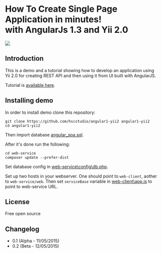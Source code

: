 # How To Create Single Page Application in minutes! <br> with AngularJs 1.3 and Yii 2.0
![](documentation/images/angularjsyii.png)

## Introduction

This is a demo and a tutorial showing how to develop an application using Yii 2.0 for creating REST API and then using it
from UI built with AngularJS.

Tutorial is [available here](documentation/index.md).

## Installing demo

In order to install demo clone this repository:

```
git clone https://github.com/hscstudio/angular1-yii2 angular1-yii2
cd angular1-yii2
```

Then import database [angular_spa.sql](web-service/angular_spa.sql).

After it's done run the following:

```
cd web-service
composer update --prefer-dist
```

Set database config in [web-service\config\db.php](web-service\config\db.php).

Set up two hosts in your webserver. One should point to `web-client`, aother to `web-service/web`. Then set `serviceBase`
variable in [web-client\app.js](web-client\app.js) to point to web-service URL.

## License

Free open source

## Changelog

- 0.1 (Alpha - 11/05/2015)
- 0.2 (Beta - 12/05/2015)
